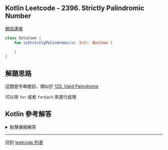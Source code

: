 ## Kotlin Leetcode - 2396. Strictly Palindromic Number

[題目連接](https://leetcode.com/problems/strictly-palindromic-number/)

```kotlin
class Solution {
    fun isStrictlyPalindromic(n: Int): Boolean {
        
    }
}
```

## 解題思路

這題是字串題目，類似於 [125. Valid Palindrome](125.md)

可以用 `for` 或者 `forEach` 來進行處理

## Kotlin 參考解答

<details>
  <summary markdown='span'>點擊展開解答</summary>

用 `for` 的解法如下

```kotlin
class Solution {
    fun isStrictlyPalindromic(n: Int): Boolean {
        for (i in 2..n - 2) {
            if (n.toString(i) != n.toString(i).reversed()) return false
        }
        return true
    }
}
```

用 `forEach` 的解法如下

```kotlin
class Solution {
    fun isStrictlyPalindromic(n: Int): Boolean {
        (2..n - 2).forEach { i ->
            if (n.toString(i) != n.toString(i).reversed()) return false
        }
        return true
    }
}
```

不過，如果你仔細想題目的邏輯

你會發現對任何輸入 `n` 來說

`n-2` based 的字串都會是 `12`

所以不可能是回文

也就是說，所有輸入都不可能滿足條件

```kotlin
class Solution {
    fun isStrictlyPalindromic(n: Int): Boolean = false
}
```

</details>

------

回到 [leetcode 列表](index.md)
